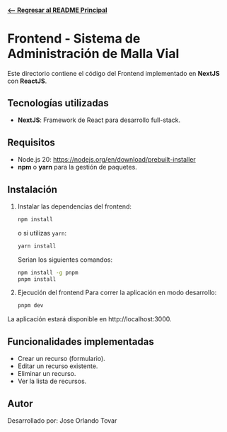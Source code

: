 
####  [<-- Regresar al README Principal](../README.md)
# Frontend - Sistema de Administración de Malla Vial

Este directorio contiene el código del Frontend implementado en **NextJS** con **ReactJS**.

## Tecnologías utilizadas

- **NextJS**: Framework de React para desarrollo full-stack.

## Requisitos

- Node.js 20: https://nodejs.org/en/download/prebuilt-installer
- **npm** o **yarn** para la gestión de paquetes.

## Instalación

1. Instalar las dependencias del frontend:
    ```bash
    npm install
    ```
    o si utilizas `yarn`:
    ```bash
    yarn install
    ```
    Serian los siguientes comandos:

    ```bash
    npm install -g pnpm
    pnpm install
    ```



1. Ejecución del frontend
    Para correr la aplicación en modo desarrollo:
    ```bash
    pnpm dev
    ```

La aplicación estará disponible en http://localhost:3000.

## Funcionalidades implementadas

- Crear un recurso (formulario).
- Editar un recurso existente.
- Eliminar un recurso.
- Ver la lista de recursos.


## Autor
Desarrollado por: Jose Orlando Tovar
